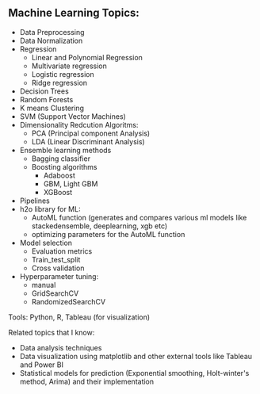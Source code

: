 ## Machine Learning Topics:
- Data Preprocessing
- Data Normalization
- Regression
  - Linear and Polynomial Regression
  - Multivariate regression
  - Logistic regression
  - Ridge regression
- Decision Trees
- Random Forests
- K means Clustering
- SVM (Support Vector Machines)
- Dimensionality Redcution Algoritms:
  - PCA (Principal component Analysis)
  - LDA (Linear Discriminant Analysis)
- Ensemble learning methods
  - Bagging classifier
  - Boosting algorithms
    - Adaboost
    - GBM, Light GBM
    - XGBoost
 - Pipelines
 - h2o library for ML:
   - AutoML function (generates and compares various ml models like stackedensemble, deeplearning, xgb etc)
   - optimizing parameters for the AutoML function
 - Model selection
   - Evaluation metrics
   - Train_test_split
   - Cross validation
 - Hyperparameter tuning:
   - manual
   - GridSearchCV
   - RandomizedSearchCV
  
  Tools: Python, R, Tableau (for visualization)
  
  Related topics that I know: 
  - Data analysis techniques 
  - Data visualization using matplotlib and other external tools like Tableau and Power BI
  - Statistical models for prediction (Exponential smoothing, Holt-winter's method, Arima) and their implementation
